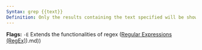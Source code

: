 ```yaml
---
Syntax: grep {{text}}
Definition: Only the results containing the text specified will be shown
---
```

**Flags:**
`-E`  Extends the functionalities of regex ([Regular Expressions (RegEx)](RegEx)).md))
